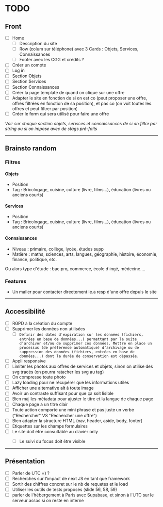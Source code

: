 # TODO

## Front

- [ ] Home
  - [ ] Description du site
  - [ ] Row (colum sur téléphone) avec 3 Cards : Objets, Services, Connaissances
  - [ ] Footer avec les CGG et crédits ?
- [ ] Créer un compte
- [ ] Log in
- [ ] Section Objets
- [ ] Section Services
- [ ] Section Connaissances
- [ ] Créer la page template de quand on clique sur une offre
- [ ] Adapter le site en fonction de si on est co (peut proposer une offre, offres filtrées en fonction de sa position), et pas co (on voit toutes les offres et peut filtrer par position)
- [ ] Créer le form qui sera utilisé pour faire une offre

_Voir sur chaque section objets, services et connaissances de si on filtre par string ou si on impose avec de stags pré-faits_





---

## Brainsto random

### Filtres

#### Objets
- Position
- Tag : Bricologage, cuisine, culture (livre, films...), éducation (livres ou anciens courts)

#### Services
- Position
- Tag : Bricologage, cuisine, culture (livre, films...), éducation (livres ou anciens courts)

#### Connaissances
- Niveau : primaire, collège, lycée, études supp
- Matière : maths, sciences, arts, langues, géographie, histoire, économie, finance, politique, etc.

Ou alors type d'étude : bac pro, commerce, école d'ingé, médecine....


### Features 

- Un mailer pour contacter directement le.a resp d'une offre depuis le site


---



## Accessibilité

- [ ] RGPD à la création du compte
- [ ] Supprimer les données non utilisées
  - [ ] ```Définir des dates d’expiration sur les données (fichiers, entrées en base de données...) permettant par la suite d’archiver et/ou de supprimer ces données. Mettre en place un processus (de préférence automatique) d’archivage ou de suppression des données (fichiers, entrées en base de données...) dont la durée de conservation est dépassée.```
- [ ] Appli responsive
- [ ] Limiter les photos aux offres de services et objets, sinon on utilise des svg tracés (on pourra ratacher les svg au tag)
- [ ] On compresse toute photo
- [ ] Lazy loading pour ne récupérer que les informations utiles
- [ ] Afficher une alternative alt à toute image
- [ ] Avoir un contraste suffisant pour que ça soit lisible
- [ ] Bien màj les métadata pour ajuster le titre et la langue de chaque page
- [ ] Chaque page a un titre clair
- [ ] Toute action comporte une mini phrase et pas juste un verbe ("Rechercher" VS "Rechercher une offre")
- [ ] Bien adapter la structure HTML (nav, header, aside, body, footer)
- [ ] Etiquettes sur les champs formulaires
- [ ] Le site doit etre consultable au clavier only
  - [ ] Le suivi du focus doit être visible





---






## Présentation

- [ ] Parler de UTC =) ?
- [ ] Recherches sur l'impact de next JS en tant que framework
- [ ] Sortir des chiffres concret sur le nb de requetes et le load
- [ ] Utiliser les outils de tests proposés (slide 56, 58, 59)
- [ ] parler de l'hébergement à Paris avec Supabase, et sinon à l'UTC sur le serveur assos si on reste en interne